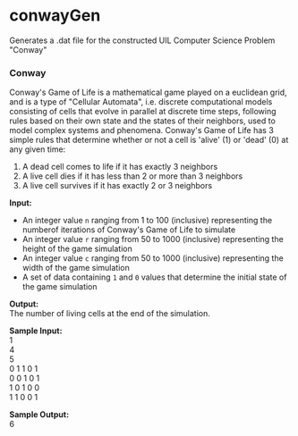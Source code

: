 # conwayGen
 Generates a .dat file for the constructed UIL Computer Science Problem "Conway"


 ### Conway
 Conway's Game of Life is a mathematical game played on a euclidean grid, and is
 a type of "Cellular Automata", i.e. discrete computational models consisting of
 cells that evolve in parallel at discrete time steps, following rules based on 
 their own state and the states of their neighbors, used to model complex 
 systems and phenomena. Conway's Game of Life has 3 simple rules that determine
 whether or not a cell is 'alive' (1) or 'dead' (0) at any given time:
1. A dead cell comes to life if it has exactly 3 neighbors
2. A live cell dies if it has less than 2 or more than 3 neighbors
3. A live cell survives if it has exactly 2 or 3 neighbors

**Input:**   
- An integer value `n` ranging from 1 to 100 (inclusive) representing the numberof iterations of Conway's Game of Life to simulate
- An integer value `r` ranging from 50 to 1000 (inclusive) representing the height of the game simulation
- An integer value `c` ranging from 50 to 1000 (inclusive) representing the width of the game simulation
- A set of data containing `1` and `0` values that determine the initial state of the game simulation

**Output:**  
The number of living cells at the end of the simulation.

**Sample Input:**  
1  
4  
5  
0 1 1 0 1  
0 0 1 0 1  
1 0 1 0 0  
1 1 0 0 1  

**Sample Output:**  
6

